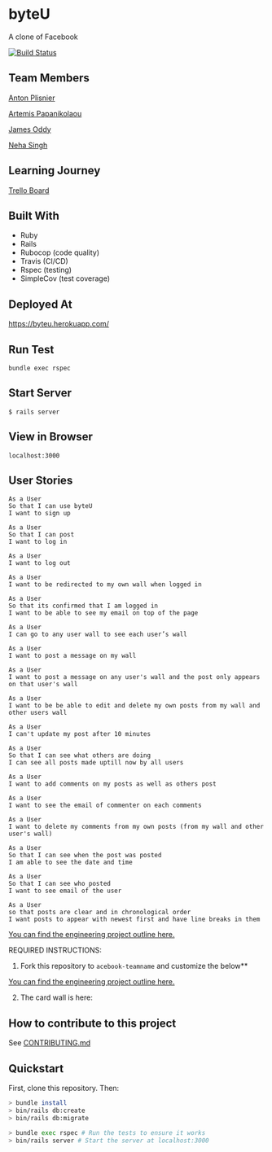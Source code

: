 # byteU

A clone of Facebook

[![Build Status](https://travis-ci.org/sgneha/acebook-byteU.svg?branch=master)](https://travis-ci.org/sgneha/acebook-byteU)

## Team Members
[Anton Plisnier](https://github.com/Apliz)

[Artemis Papanikolaou](https://github.com/artemis-p)

[James Oddy](https://github.com/jamesoddy8)

[Neha Singh](https://github.com/sgneha)

## Learning Journey

[Trello Board](https://trello.com/b/LKsg8Inp/byteu)


## Built With

* Ruby
* Rails
* Rubocop (code quality)
* Travis (CI/CD)
* Rspec (testing)
* SimpleCov (test coverage)

## Deployed At

https://byteu.herokuapp.com/



## Run Test

```
bundle exec rspec
```

## Start Server
```
$ rails server
```


## View in Browser
```
localhost:3000
```




## User Stories
```
As a User
So that I can use byteU
I want to sign up
```
```
As a User
So that I can post
I want to log in
```
```
As a User
I want to log out
```
```
As a User
I want to be redirected to my own wall when logged in
```
```
As a User
So that its confirmed that I am logged in
I want to be able to see my email on top of the page
```
```
As a User
I can go to any user wall to see each user’s wall
```
```
As a User
I want to post a message on my wall
```
```
As a User
I want to post a message on any user's wall and the post only appears on that user's wall
```
```
As a User
I want to be be able to edit and delete my own posts from my wall and other users wall
```
```
As a User
I can't update my post after 10 minutes
```
```
As a User
So that I can see what others are doing
I can see all posts made uptill now by all users
```
```
As a User
I want to add comments on my posts as well as others post
```
```
As a User
I want to see the email of commenter on each comments
```
```
As a User
I want to delete my comments from my own posts (from my wall and other user's wall)
```
```
As a User
So that I can see when the post was posted
I am able to see the date and time
```
```
As a User
So that I can see who posted
I want to see email of the user
```
```
As a User
so that posts are clear and in chronological order
I want posts to appear with newest first and have line breaks in them
```






[You can find the engineering project outline here.](https://github.com/makersacademy/course/tree/master/engineering_projects/rails)


REQUIRED INSTRUCTIONS:

1. Fork this repository to `acebook-teamname` and customize
the below**

[You can find the engineering project outline here.](https://github.com/makersacademy/course/tree/master/engineering_projects/rails)

2. The card wall is here: <please update>
## How to contribute to this project
See [CONTRIBUTING.md](CONTRIBUTING.md)

## Quickstart

First, clone this repository. Then:

```bash
> bundle install
> bin/rails db:create
> bin/rails db:migrate

> bundle exec rspec # Run the tests to ensure it works
> bin/rails server # Start the server at localhost:3000
```
